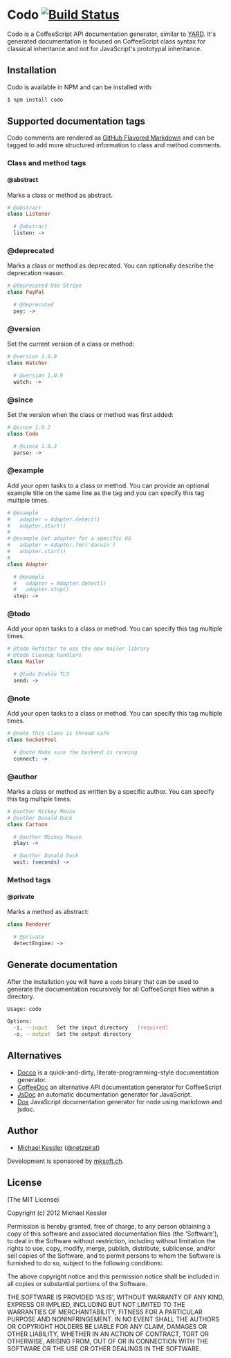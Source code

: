 # Codo [![Build Status](https://secure.travis-ci.org/netzpirat/codo.png)](http://travis-ci.org/netzpirat/codo.png)

Codo is a CoffeeScript API documentation generator, similar to [YARD](http://yardoc.org/). It's generated documentation
is focused on CoffeeScript class syntax for classical inheritance and not for JavaScript's prototypal inheritance.

## Installation

Codo is available in NPM and can be installed with:

```bash
$ npm install codo
```

## Supported documentation tags

Codo comments are rendered as [GitHub Flavored Markdown](http://github.github.com/github-flavored-markdown/)
and can be tagged to add more structured information to class and method comments.

### Class and method tags

#### @abstract

Marks a class or method as abstract.

```CoffeeScript
# @abstract
class Listener

  # @abstract
  listen: ->
```

### @deprecated

Marks a class or method as deprecated. You can optionally describe the deprecation reason.

```CoffeeScript
# @deprecated Use Stripe
class PayPal

  # @deprecated
  pay: ->
```

### @version

Set the current version of a class or method:

```CoffeeScript
# @version 1.0.9
class Watcher

  # @version 1.0.9
  watch: ->
```

### @since

Set the version when the class or method was first added:

```CoffeeScript
# @since 1.0.2
class Codo

  # @since 1.0.3
  parse: ->
```

### @example

Add your open tasks to a class or method. You can provide an optional example title on the same line as the tag and
you can specify this tag multiple times.

```CoffeeScript
# @example
#   adapter = Adapter.detect()
#   adapter.start()
#
# @example Get adapter for a specific OS
#   adapter = Adapter.for('darwin')
#   adapter.start()
#
class Adapter

  # @example
  #   adapter = Adapter.detect()
  #   adapter.stop()
  stop: ->
```

### @todo

Add your open tasks to a class or method. You can specify this tag multiple times.

```CoffeeScript
# @todo Refactor to use the new mailer library
# @todo Cleanup handlers
class Mailer

  # @todo Enable TLS
  send: ->
```

### @note

Add your open tasks to a class or method. You can specify this tag multiple times.

```CoffeeScript
# @note This class is thread safe
class SocketPool

  # @note Make sure the backend is running
  connect: ->
```

### @author

Marks a class or method as written by a specific author. You can specify this tag multiple times.

```CoffeeScript
# @author Mickey Mouse
# @author Donald Duck
class Cartoon

  # @author Mickey Mouse
  play: ->

  # @author Donald Duck
  wait: (seconds) ->
```

### Method tags

#### @private

Marks a method as abstract:

```CoffeeScript
class Renderer

  # @private
  detectEngine: ->
```

## Generate documentation

After the installation you will have a `codo` binary that can be used to generate the documentation recursively for all
CoffeeScript files within a directory.

```bash
Usage: codo

Options:
  -i, --input   Set the input directory   [required]
  -o, --output  Set the output directory
```

## Alternatives

* [Docco](http://jashkenas.github.com/docco/) is a quick-and-dirty, literate-programming-style documentation generator.
* [CoffeeDoc](https://github.com/omarkhan/coffeedoc) an alternative API documentation generator for CoffeeScript
* [JsDoc](https://github.com/micmath/jsdoc) an automatic documentation generator for JavaScript.
* [Dox](https://github.com/visionmedia/dox) JavaScript documentation generator for node using markdown and jsdoc.

## Author

* [Michael Kessler](https://github.com/netzpirat) ([@netzpirat](http://twitter.com/#!/netzpirat))

Development is sponsored by [mksoft.ch](https://mksoft.ch).

## License

(The MIT License)

Copyright (c) 2012 Michael Kessler

Permission is hereby granted, free of charge, to any person obtaining
a copy of this software and associated documentation files (the
'Software'), to deal in the Software without restriction, including
without limitation the rights to use, copy, modify, merge, publish,
distribute, sublicense, and/or sell copies of the Software, and to
permit persons to whom the Software is furnished to do so, subject to
the following conditions:

The above copyright notice and this permission notice shall be
included in all copies or substantial portions of the Software.

THE SOFTWARE IS PROVIDED 'AS IS', WITHOUT WARRANTY OF ANY KIND,
EXPRESS OR IMPLIED, INCLUDING BUT NOT LIMITED TO THE WARRANTIES OF
MERCHANTABILITY, FITNESS FOR A PARTICULAR PURPOSE AND NONINFRINGEMENT.
IN NO EVENT SHALL THE AUTHORS OR COPYRIGHT HOLDERS BE LIABLE FOR ANY
CLAIM, DAMAGES OR OTHER LIABILITY, WHETHER IN AN ACTION OF CONTRACT,
TORT OR OTHERWISE, ARISING FROM, OUT OF OR IN CONNECTION WITH THE
SOFTWARE OR THE USE OR OTHER DEALINGS IN THE SOFTWARE.
